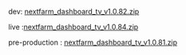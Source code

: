 dev: [nextfarm_dashboard_tv_v1.0.82.zip](https://github.com/user-attachments/files/18145829/nextfarm_dashboard_tv_v1.0.82.zip)




live :[nextfarm_dashboard_tv_v1.0.84.zip](https://github.com/user-attachments/files/18164373/nextfarm_dashboard_tv_v1.0.84.zip)



pre-production : [nextfarm_dashboard_tv_v1.0.81.zip](https://github.com/user-attachments/files/18126771/nextfarm_dashboard_tv_v1.0.81.zip)
